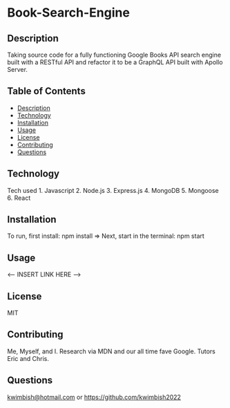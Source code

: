 # Book-Search-Engine

## Description

Taking source code for a fully functioning Google Books API search engine built with a RESTful API and refactor it to be a GraphQL API built with Apollo Server.

## Table of Contents

- [Description](#description)
- [Technology](#Technology)
- [Installation](#installation)
- [Usage](#usage)
- [License](#license)
- [Contributing](#contributing)
- [Questions](#questions)

## Technology

Tech used 1. Javascript 2. Node.js 3. Express.js 4. MongoDB 5. Mongoose 6. React

## Installation

To run, first install: npm install => Next, start in the terminal: npm start

## Usage

<-- INSERT LINK HERE -->

## License

MIT

## Contributing

Me, Myself, and I. Research via MDN and our all time fave Google. Tutors Eric and Chris.

## Questions

kwimbish@hotmail.com or https://github.com/kwimbish2022
